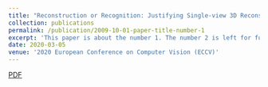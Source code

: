 ```yaml
---
title: "Reconstruction or Recognition: Justifying Single-view 3D Reconstruction Networks"
collection: publications
permalink: /publication/2009-10-01-paper-title-number-1
excerpt: 'This paper is about the number 1. The number 2 is left for future work.'
date: 2020-03-05
venue: '2020 European Conference on Computer Vision (ECCV)'
---
```


[PDF](https://YefanZhou.github.io/files/reconstruction_or_recognition_justifying_single_view_3d_reconstruction_networks.pdf)


